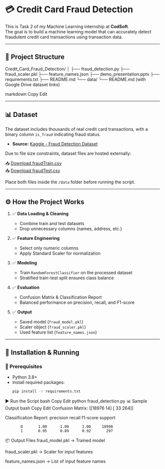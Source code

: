 # 💳 Credit Card Fraud Detection

This is Task 2 of my Machine Learning internship at **CodSoft**.  
The goal is to build a machine learning model that can accurately detect fraudulent credit card transactions using transaction data.

---

## 📁 Project Structure

Credit_Card_Fraud_Detection/
│
├── fraud_detection.py
├── fraud_scaler.pkl
├── feature_names.json
├── demo_presentation.pptx
├── requirements.txt
├── README.md
└── data/
└── README.md (with Google Drive dataset links)

markdown
Copy
Edit

---

## 📊 Dataset

The dataset includes thousands of real credit card transactions, with a binary column `is_fraud` indicating fraud status.

- **Source:** [Kaggle - Fraud Detection Dataset](https://www.kaggle.com/datasets/kartik2112/fraud-detection)

Due to file size constraints, dataset files are hosted externally:

📥 [Download fraudTrain.csv](https://drive.google.com/file/d/XXXX/view?usp=sharing)  
📥 [Download fraudTest.csv](https://drive.google.com/file/d/YYYY/view?usp=sharing)

Place both files inside the `/data` folder before running the script.

---

## ⚙️ How the Project Works

1. ✅ **Data Loading & Cleaning**
   - Combine train and test datasets
   - Drop unnecessary columns (names, address, etc.)

2. ✅ **Feature Engineering**
   - Select only numeric columns
   - Apply Standard Scaler for normalization

3. ✅ **Modeling**
   - Train `RandomForestClassifier` on the processed dataset
   - Stratified train-test split ensures class balance

4. ✅ **Evaluation**
   - Confusion Matrix & Classification Report
   - Balanced performance on precision, recall, and F1-score

5. ✅ **Output**
   - Saved model (`fraud_model.pkl`)
   - Scaler object (`fraud_scaler.pkl`)
   - Used feature list (`feature_names.json`)

---

## 🧪 Installation & Running

### 📌 Prerequisites

- Python 3.8+
- Install required packages:
  ```bash
  pip install -r requirements.txt
▶️ Run the Script
bash
Copy
Edit
python fraud_detection.py
📊 Sample Output
bash
Copy
Edit
Confusion Matrix:
[[18976    14]
 [   33   264]]

Classification Report:
              precision    recall  f1-score   support

           0       1.00      1.00      1.00     18990
           1       0.95      0.89      0.92       297
📦 Output Files
fraud_model.pkl → Trained model

fraud_scaler.pkl → Scaler for input features

feature_names.json → List of input feature names

